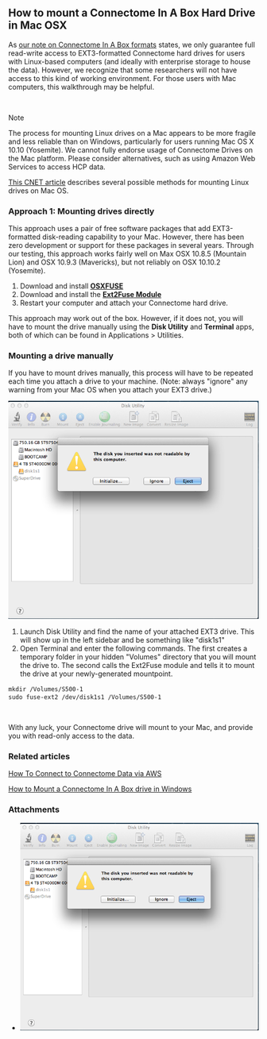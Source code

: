 ## How to mount a Connectome In A Box Hard Drive in Mac OSX

As [our note on Connectome In A Box formats](http://humanconnectome.org/data/connectome-in-a-box-format.html) states, we only guarantee full read-write access to EXT3-formatted Connectome hard drives for users with Linux-based computers (and ideally with enterprise storage to house the data). However, we recognize that some researchers will not have access to this kind of working environment. For those users with Mac computers, this walkthrough may be helpful.

 

> [!note] 
> The process for mounting Linux drives on a Mac appears to be more fragile and less reliable than on Windows, particularly for users running Mac OS X 10.10 (Yosemite). We cannot fully endorse usage of Connectome Drives on the Mac platform. Please consider alternatives, such as using Amazon Web Services to access HCP data.
 

[This CNET article](http://www.cnet.com/how-to/how-to-manage-ext2ext3-disks-in-os-x/) describes several possible methods for mounting Linux drives on Mac OS. 

### Approach 1: Mounting drives directly

This approach uses a pair of free software packages that add EXT3-formatted disk-reading capability to your Mac. However, there has been zero development or support for these packages in several years. Through our testing, this approach works fairly well on Max OSX 10.8.5 (Mountain Lion) and OSX 10.9.3 (Mavericks), but not reliably on OSX 10.10.2 (Yosemite). 

1. Download and install **[OSXFUSE](http://osxfuse.github.com/)**
2. Download and install the **[Ext2Fuse Module](http://sourceforge.net/projects/fuse-ext2/)**
3. Restart your computer and attach your Connectome hard drive.

This approach may work out of the box. However, if it does not, you will have to mount the drive manually using the **Disk Utility** and **Terminal** apps, both of which can be found in Applications > Utilities. 

### Mounting a drive manually

If you have to mount drives manually, this process will have to be repeated each time you attach a drive to your machine. (Note: always "ignore" any warning from your Mac OS when you attach your EXT3 drive.)

 ![](./assets/Screen%20Shot%202015-03-04%20at%206.19.53%20AM.png) 

1. Launch Disk Utility and find the name of your attached EXT3 drive. This will show up in the left sidebar and be something like "disk1s1"
2. Open Terminal and enter the following commands. The first creates a temporary folder in your hidden "Volumes" directory that you will mount the drive to. The second calls the Ext2Fuse module and tells it to mount the drive at your newly-generated mountpoint.

```
mkdir /Volumes/S500-1
sudo fuse-ext2 /dev/disk1s1 /Volumes/S500-1
```

 

With any luck, your Connectome drive will mount to your Mac, and provide you with read-only access to the data. 

### Related articles

[How To Connect to Connectome Data via AWS](./How%20To%20Connect%20to%20Connectome%20Data%20via%20AWS.md)
 
[How to Mount a Connectome In A Box drive in Windows](./How%20to%20Mount%20a%20Connectome%20In%20A%20Box%20drive%20in%20Windows.md)



### Attachments

- ![](./assets/Screen%20Shot%202015-03-04%20at%206.19.53%20AM.png) 
